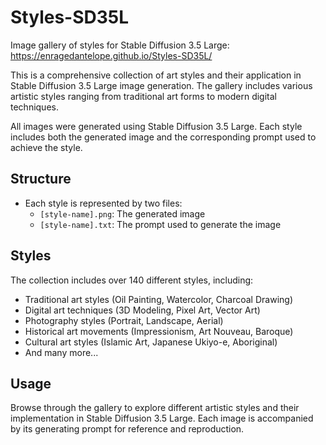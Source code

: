 # Styles-SD35L
Image gallery of styles for Stable Diffusion 3.5 Large: https://enragedantelope.github.io/Styles-SD35L/

This is a comprehensive collection of art styles and their application in Stable Diffusion 3.5 Large image generation. The gallery includes various artistic styles ranging from traditional art forms to modern digital techniques.

All images were generated using Stable Diffusion 3.5 Large. Each style includes both the generated image and the corresponding prompt used to achieve the style.

## Structure
- Each style is represented by two files:
  - `[style-name].png`: The generated image
  - `[style-name].txt`: The prompt used to generate the image

## Styles
The collection includes over 140 different styles, including:
- Traditional art styles (Oil Painting, Watercolor, Charcoal Drawing)
- Digital art techniques (3D Modeling, Pixel Art, Vector Art)
- Photography styles (Portrait, Landscape, Aerial)
- Historical art movements (Impressionism, Art Nouveau, Baroque)
- Cultural art styles (Islamic Art, Japanese Ukiyo-e, Aboriginal)
- And many more...

## Usage
Browse through the gallery to explore different artistic styles and their implementation in Stable Diffusion 3.5 Large. Each image is accompanied by its generating prompt for reference and reproduction.
